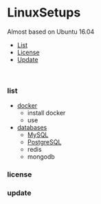 # LinuxSetups 
Almost based on Ubuntu 16.04
* [List](#list)
* [License](#license)
* [Update](#update)

<br>

### list
* [docker](docs/docker/install-docker.md)
    * install docker
    * use
* [databases](docs/databases/README.md)
    * [MySQL](docs/databases/mysql.md)
    * [PostgreSQL](docs/databases/postgresql.md)
    * redis
    * mongodb

### license


### update 